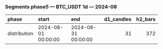### Segments phase5 — BTC_USDT 1d — 2024-08

| phase        | start               | end                 |   d1_candles |   h2_bars |
|:-------------|:--------------------|:--------------------|-------------:|----------:|
| distribution | 2024-08-01 00:00:00 | 2024-08-31 00:00:00 |           31 |       372 |